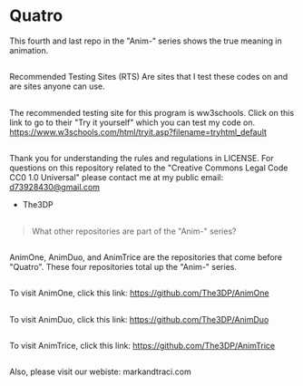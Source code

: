 # Quatro
This fourth and last repo in the "Anim-" series shows the true meaning in animation. 
##
Recommended Testing Sites (RTS) 
Are sites that I test these codes on
and are sites anyone can use.
##
The recommended testing site for this 
program is ww3schools.
Click on this link to go to 
their "Try it yourself" which
you can test my code on.
https://www.w3schools.com/html/tryit.asp?filename=tryhtml_default
##
Thank you for understanding the rules and regulations in LICENSE.
For questions on this repository related to the "Creative Commons Legal Code
CC0 1.0 Universal" please contact me at my public email:
d73928430@gmail.com

- The3DP
##
>What other repositories are part of the "Anim-" series?
##
AnimOne, AnimDuo, and AnimTrice are the repositories that come before "Quatro". 
These four repositories total up the "Anim-" series.
##
To visit AnimOne, click this link:
https://github.com/The3DP/AnimOne
##
To visit AnimDuo, click this link:
https://github.com/The3DP/AnimDuo
##
To visit AnimTrice, click this link:
https://github.com/The3DP/AnimTrice
##
Also, please visit our webiste:
markandtraci.com
##
